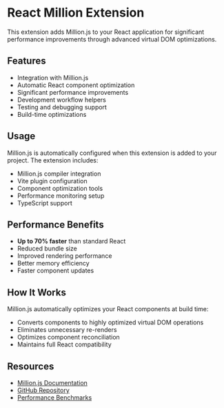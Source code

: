 # React Million Extension

This extension adds Million.js to your React application for significant performance improvements through advanced virtual DOM optimizations.

## Features

- Integration with Million.js
- Automatic React component optimization
- Significant performance improvements
- Development workflow helpers
- Testing and debugging support
- Build-time optimizations

## Usage

Million.js is automatically configured when this extension is added to your project. The extension includes:

- Million.js compiler integration
- Vite plugin configuration
- Component optimization tools
- Performance monitoring setup
- TypeScript support

## Performance Benefits

- **Up to 70% faster** than standard React
- Reduced bundle size
- Improved rendering performance
- Better memory efficiency
- Faster component updates

## How It Works

Million.js automatically optimizes your React components at build time:
- Converts components to highly optimized virtual DOM operations
- Eliminates unnecessary re-renders
- Optimizes component reconciliation
- Maintains full React compatibility

## Resources

- [Million.js Documentation](https://million.dev/)
- [GitHub Repository](https://github.com/aidenybai/million)
- [Performance Benchmarks](https://million.dev/benchmarks) 